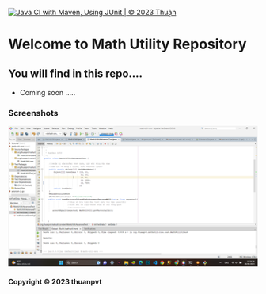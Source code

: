 [![Java CI with Maven, Using JUnit | © 2023 Thuận](https://github.com/Punnyanfa/math-util-mvn/actions/workflows/math-util.yml/badge.svg)](https://github.com/Punnyanfa/math-util-mvn/actions/workflows/math-util.yml)

# Welcome to Math Utility Repository

## You will find in this repo....

* Coming soon .....

### Screenshots
![DDT Source](https://github.com/Punnyanfa/math-util-mvn/blob/main/screenshots/DDT%20Source%20with%20JUnit.png)

#### Copyright &#169; 2023 thuanpvt